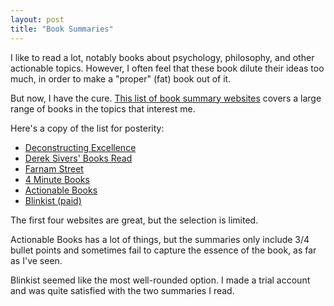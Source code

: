 ```yaml
---
layout: post
title: "Book Summaries"
---
```


I like to read a lot, notably books about psychology, philosophy, and other
actionable topics. However, I often feel that these book dilute their ideas too
much, in order to make a "proper" (fat) book out of it.

But now, I have the cure. [This list of book summary websites][summaries] covers
a large range of books in the topics that interest me.

Here's a copy of the list for posterity:

- [Deconstructing Excellence](http://www.deconstructingexcellence.com/)
- [Derek Sivers' Books Read](https://sivers.org/book)
- [Farnam Street](https://www.farnamstreetblog.com/)
- [4 Minute Books](http://fourminutebooks.com/all-summaries/)
- [Actionable Books](http://www.actionablebooks.com/en-ca/summaries/)
- [Blinkist (paid)](https://app.blinkist.com/en/library/)

The first four websites are great, but the selection is limited.

Actionable Books has a lot of things, but the summaries only include 3/4 bullet
points and sometimes fail to capture the essence of the book, as far as I've
seen.

Blinkist seemed like the most well-rounded option. I made a trial account and
was quite satisfied with the two summaries I read.


[summaries]: https://www.quora.com/What-are-the-best-book-summary-websites
